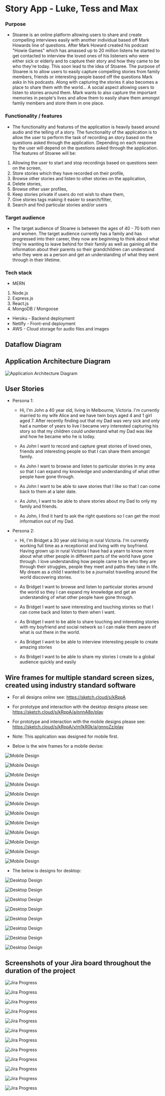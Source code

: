 # Story App - Luke, Tess and Max

### Purpose

  - Stoaree is an online platform allowing users to share and create compelling interviews easily with another individual based off Mark Howards line of questions. After Mark Howard created his podcast "Howie Games" which has amassed up to 20 million listens he started to get contacted to interview the loved ones of his listeners who were either sick or elderly and to capture their story and how they came to be who they're today. This soon lead to the idea of Stoaree. The purpose of Stoaree is to allow users to easily capture compelling stories from family members, friends or interesting people based off the questions Mark asks in his podcasts. Along with capturing the stories it also becomes a place to share them with the world... A social aspect allowing users to listen to stories around them. Mark wants to also capture the important memories in people's lives and allow them to easily share them amongst family members and store them in one place.

### Functionality / features

  - The functionality and features of the application is heavily based around audio and the telling of a story. The functionality of the application is to allow the user to perform the task of recording an story based on the questions asked through the application. Depending on each response by the user will depend on the questions asked through the application. The features of Stoaree will be:

  1. Allowing the user to start and stop recordings based on questions seen on the screen,
  2. Store stories which they have recorded on their profile,
  3. Browse other stories and listen to other stories on the application,
  4. Delete stories,
  5. Browse other user profiles,
  6. Keep stories private if users do not wish to share them,
  7. Give stories tags making it easier to search/filter,
  8. Search and find particular stories and/or users

### Target audience

  - The target audience of Stoaree is between the ages of 40 - 70 both men and women. The target audience currently has a family and has progressed into their career, they now are beginning to think about what they're wanting to leave behind for their family as well as gaining all the information about their parents so their grandchildren can understand who they were as a person and get an understanding of what they went through in their lifetime.

### Tech stack

  - MERN

  1. Node.js
  2. Express.js
  3. React.js
  4. MongoDB / Mongoose

  - Heroku - Backend deployment
  - Netilfy - Front-end deployment
  - AWS - Cloud storage for audio files and images

## Dataflow Diagram

## Application Architecture Diagram

  ![Application Architecture Diagram](./images/ApplicationArchitectureDiagram/asf.png)

## User Stories

  - Persona 1:

    - Hi, I'm John a 40 year old, living in Melbourne, Victoria. I'm currently married to my wife Alice and we have twin boys aged 4 and 1 girl aged 7. After recently finding out that my Dad was very sick and only had a number of years to live I became very interested capturing his story so that my children could understand what my Dad was like and how he became who he is today.

    - As John I want to record and capture great stories of loved ones, friends and interesting people so that I can share them amongst family. 

    - As John I want to browse and listen to particular stories in my area so that I can expand my knowledge and understanding of what other people have gone through. 

    - As John I want to be able to save stories that I like so that I can come back to them at a later date.

    - As John, I want to be able to share stories about my Dad to only my family and friends. 

    - As John, I find it hard to ask the right questions so I can get the most information out of my Dad.
    
  - Persona 2: 

      - Hi, I'm Bridget a 30 year old living in rural Victoria. I'm currently working full time as a receptionist and living with my boyfriend. Having grown up in rural Victoria I have had a yearn to know more about what other people in different parts of the world have gone through. I love understanding how people came to be who they are through their struggles, people they meet and paths they take in life. My dream as a child I wanted to be a journalist travelling around the world discovering stories. 

      - As Bridget I want to browse and listen to particular stories around the world so they I can expand my knowledge and get an understanding of what other people have gone through.

      - As Bridget I want to save interesting and touching stories so that I can come back and listen to them when I want.

      - As Bridget I want to be able to share touching and interesting stories with my boyfriend and social network so I can make them aware of what is out there in the world.

      - As Bridget I want to be able to interview interesting people to create amazing stories
  
      - As Bridget I want to be able to share my stories I create to a global audience quickly and easily


## Wire frames for multiple standard screen sizes, created using industry standard software

  - For all designs online see: https://sketch.cloud/s/kRppA 
  - For prototype and interaction with the desktop designs please see: https://sketch.cloud/s/kRppA/a/pnnA8o/play 
  - For prototype and interaction with the mobile designs please see: https://sketch.cloud/s/kRppA/v/m1kR0k/a/gnnoZz/play 
  - Note: This application was designed for mobile first.

  - Below is the wire frames for a mobile devise:

  ![Mobile Design](./images/mobileDesigns/01_mobile_design.png)

  ![Mobile Design](./images/mobileDesigns/02_mobile_design.png)

  ![Mobile Design](./images/mobileDesigns/03_mobile_design.png)

  ![Mobile Design](./images/mobileDesigns/04_mobile_design.png)

  ![Mobile Design](./images/mobileDesigns/05_mobile_design.png)

  ![Mobile Design](./images/mobileDesigns/06_mobile_design.png)

  ![Mobile Design](./images/mobileDesigns/07_mobile_design.png)

  ![Mobile Design](./images/mobileDesigns/08_mobile_design.png)

  ![Mobile Design](./images/mobileDesigns/09_mobile_design.png)

  ![Mobile Design](./images/mobileDesigns/10_mobile_design.png)

  ![Mobile Design](./images/mobileDesigns/11_mobile_design.png)

  ![Mobile Design](./images/mobileDesigns/12_mobile_design.png)

  - The below is designs for desktop: 

  ![Desktop Design](./images/desktopDesigns/01_desktop_design.png)

  ![Desktop Design](./images/desktopDesigns/02_desktop_design.png)

  ![Desktop Design](./images/desktopDesigns/03_desktop_design.png)

  ![Desktop Design](./images/desktopDesigns/04_desktop_design.png)

  ![Desktop Design](./images/desktopDesigns/05_desktop_design.png)

  ![Desktop Design](./images/desktopDesigns/06_desktop_design.png)

  ![Desktop Design](./images/desktopDesigns/07_desktop_design.png)

  ![Desktop Design](./images/desktopDesigns/08_desktop_design.png)

## Screenshots of your Jira board throughout the duration of the project

  ![Jira Progress](./images/jiraProgress/01-jira-progress.png)

  ![Jira Progress](./images/jiraProgress/02-jira-progress.png)

  ![Jira Progress](./images/jiraProgress/03-jira-progress.png)

  ![Jira Progress](./images/jiraProgress/04-jira-progress.png)

  ![Jira Progress](./images/jiraProgress/05-jira-progress.png)

  ![Jira Progress](./images/jiraProgress/06-jira-progress.png)

  ![Jira Progress](./images/jiraProgress/07-jira-progress.png)

  ![Jira Progress](./images/jiraProgress/08-jira-progress.png)

  ![Jira Progress](./images/jiraProgress/09-jira-progress.png)
  
  ![Jira Progress](./images/jiraProgress/11-jira-progress.png)

  ![Jira Progress](./images/jiraProgress/12-jira-progress.png)

  ![Jira Progress](./images/jiraProgress/13-jira-progress.png)


